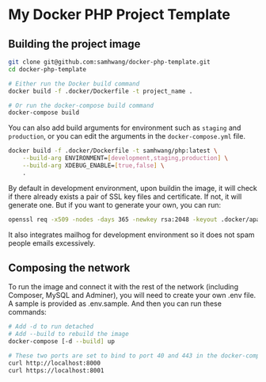 # My Docker PHP Project Template

## Building the project image

```bash
git clone git@github.com:samhwang/docker-php-template.git
cd docker-php-template

# Either run the Docker build command
docker build -f .docker/Dockerfile -t project_name .

# Or run the docker-compose build command
docker-compose build
```

You can also add build arguments for environment such as
`staging` and `production`, or you can edit the arguments in
the `docker-compose.yml` file.

```bash
docker build -f .docker/Dockerfile -t samhwang/php:latest \
    --build-arg ENVIRONMENT=[development,staging,production] \
    --build-arg XDEBUG_ENABLE=[true,false] \
    .
```

By default in development environment, upon buildin the image,
it will check if there already exists a pair of SSL key files
and certificate. If not, it will generate one. But if you want
to generate your own, you can run:

```bash
openssl req -x509 -nodes -days 365 -newkey rsa:2048 -keyout .docker/apache/ssl/server.key -out .docker/apache2/ssl/server.crt
```

It also integrates mailhog for
development environment so it does not spam people emails
excessively.

## Composing the network

To run the image and connect it with the rest of the network
(including Composer, MySQL and Adminer), you will need to
create your own .env file. A sample is provided as .env.sample.
And then you can run these commands:

```bash
# Add -d to run detached
# Add --build to rebuild the image
docker-compose [-d --build] up

# These two ports are set to bind to port 40 and 443 in the docker-compose.yml file.
curl http://localhost:8000
curl https://localhost:8001
```
